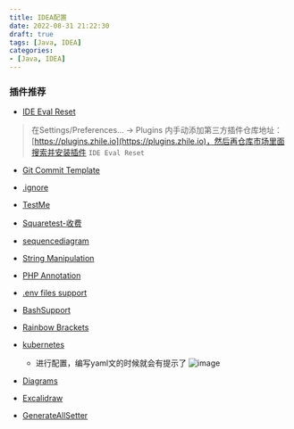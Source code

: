 ```yaml
---
title: IDEA配置
date: 2022-08-31 21:22:30
draft: true
tags: [Java, IDEA]
categories:
- [Java, IDEA]
---
```



### 插件推荐

- [IDE Eval Reset](https://plugins.zhile.io)
> 在Settings/Preferences... -> Plugins 内手动添加第三方插件仓库地址：[https://plugins.zhile.io](https://plugins.zhile.io)，然后再仓库市场里面搜索并安装插件 `IDE Eval Reset`

- [Git Commit Template](https://blog.csdn.net/noaman_wgs/article/details/103429171)
- [.ignore](https://plugins.jetbrains.com/plugin/7495--ignore)
- [TestMe](https://plugins.jetbrains.com/plugin/9471-testme)
- [Squaretest-收费](https://plugins.jetbrains.com/plugin/10405-squaretest)
- [sequencediagram](https://plugins.jetbrains.com/plugin/8286-sequencediagram)
- [String Manipulation](https://plugins.jetbrains.com/plugin/2162-string-manipulation)

- [PHP Annotation](https://plugins.jetbrains.com/plugin/7320-php-annotations)
- [.env files support](https://plugins.jetbrains.com/plugin/9525--env-files-support)
- [BashSupport](https://plugins.jetbrains.com/plugin/4230-bashsupport)

- [Rainbow Brackets](https://plugins.jetbrains.com/plugin/10080-rainbow-brackets)
- [kubernetes](https://plugins.jetbrains.com/plugin/10485-kubernetes)
    - 进行配置，编写yaml文的时候就会有提示了  ![image](https://user-images.githubusercontent.com/21000558/188113620-17005c07-038c-48f1-9a2a-783086595db8.png)
- [Diagrams](https://plugins.jetbrains.com/plugin/15635-diagrams-net-integration)
- [Excalidraw](https://plugins.jetbrains.com/plugin/17096-excalidraw-integration)
- [GenerateAllSetter](https://plugins.jetbrains.com/plugin/9360-generateallsetter)
